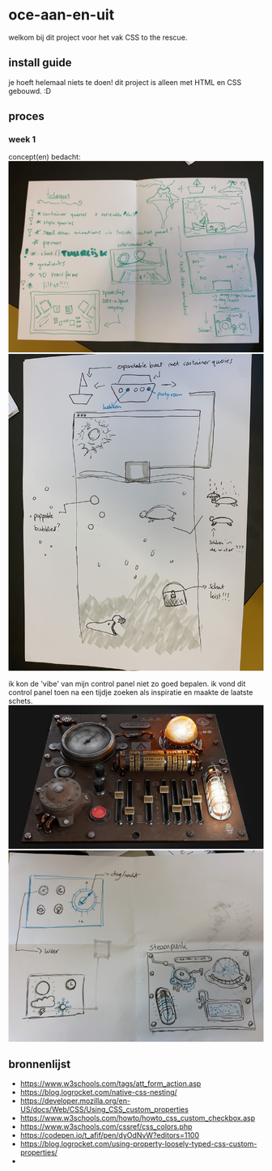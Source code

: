 # oce-aan-en-uit

welkom bij dit project voor het vak CSS to the rescue.

## install guide

je hoeft helemaal niets te doen! dit project is alleen met HTML en CSS gebouwd. :D

## proces

### week 1

concept(en) bedacht:
![](./img/process/sketch_1.jpg)
![](./img/process/sketch_2.jpg)

ik kon de 'vibe' van mijn control panel niet zo goed bepalen. ik vond dit control panel toen na een tijdje zoeken als inspiratie en maakte de laatste schets.
![](./img/process/steampunk.jpeg)
![](./img/process/sketch_3.jpg)

## bronnenlijst

-   https://www.w3schools.com/tags/att_form_action.asp
-   https://blog.logrocket.com/native-css-nesting/
-   https://developer.mozilla.org/en-US/docs/Web/CSS/Using_CSS_custom_properties
-   https://www.w3schools.com/howto/howto_css_custom_checkbox.asp
-   https://www.w3schools.com/cssref/css_colors.php
-   https://codepen.io/t_afif/pen/dyOdNvW?editors=1100
-   https://blog.logrocket.com/using-property-loosely-typed-css-custom-properties/
-
